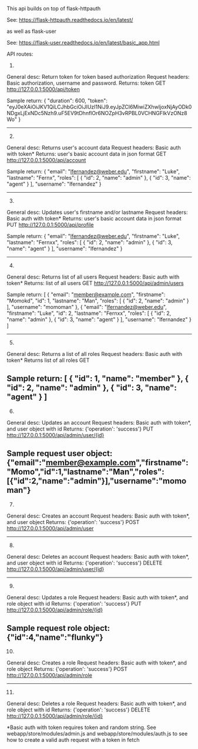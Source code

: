 
This api builds on top of flask-httpauth

See: https://flask-httpauth.readthedocs.io/en/latest/

as well as flask-user

See: https://flask-user.readthedocs.io/en/latest/basic_app.html


API routes:

1.
General desc:  Return token for token based authorization
Request headers: Basic authorization, username and password.
Returns: token
GET 
http://127.0.0.1:5000/api/token

Sample return:
{
  "duration": 600, 
  "token": "eyJ0eXAiOiJKV1QiLCJhbGciOiJIUzI1NiJ9.eyJpZCI6MiwiZXhwIjoxNjAyODk0NDgxLjExNDc5Nzh9.uF5EV9tDhnflOr6NOZpH3vRPBL0VCHNGFIkVzONz8Wo"
}

--------------------------------------------------------------------------
2.
General desc: Returns user's account data
Request headers: Basic auth with token*
Returns: user's basic account data in json format
GET
http://127.0.0.1:5000/api/account

Sample return:
{
  "email": "lfernandez@weber.edu", 
  "firstname": "Luke", 
  "lastname": "Fernx", 
  "roles": [
    {
      "id": 2, 
      "name": "admin"
    }, 
    {
      "id": 3, 
      "name": "agent"
    }
  ], 
  "username": "lfernandez"
}

----------------------------------------------------------------------------
3.
General desc: Updates user's firstname and/or lastname
Request headers: Basic auth with token*
Returns: user's basic account data in json format
PUT
http://127.0.0.1:5000/api/profile

Sample return:
{
  "email": "lfernandez@weber.edu", 
  "firstname": "Luke", 
  "lastname": "Fernxx", 
  "roles": [
    {
      "id": 2, 
      "name": "admin"
    }, 
    {
      "id": 3, 
      "name": "agent"
    }
  ], 
  "username": "lfernandez"
}

------------------------------------------------------------------------------
4.
General desc: Returns list of all users
Request headers: Basic auth with token*
Returns: list of all users
GET
http://127.0.0.1:5000/api/admin/users

Sample return:
[
  {
    "email": "member@example.com", 
    "firstname": "Momokd", 
    "id": 1, 
    "lastname": "Man", 
    "roles": [
      {
        "id": 2, 
        "name": "admin"
      }
    ], 
    "username": "momoman"
  }, 
  {
    "email": "lfernandez@weber.edu", 
    "firstname": "Luke", 
    "id": 2, 
    "lastname": "Fernxx", 
    "roles": [
      {
        "id": 2, 
        "name": "admin"
      }, 
      {
        "id": 3, 
        "name": "agent"
      }
    ], 
    "username": "lfernandez"
  }
]

------------------------------------------------------------------------------
5.
General desc: Returns a list of all roles
Request headers: Basic auth with token*
Returns list of all roles
GET

Sample return:
[
  {
    "id": 1, 
    "name": "member"
  }, 
  {
    "id": 2, 
    "name": "admin"
  }, 
  {
    "id": 3, 
    "name": "agent"
  }
]
------------------------------------------------------------------------------
6.
General desc: Updates an account
Request headers: Basic auth with token*, and user object with id
Returns: {'operation': 'success'}
PUT
http://127.0.0.1:5000/api/admin/user/{id}

Sample request user object:
{"email":"member@example.com","firstname":"Momo","id":1,"lastname":"Man","roles":[{"id":2,"name":"admin"}],"username":"momoman"}
------------------------------------------------------------------------------
7.
General desc: Creates an account
Request headers: Basic auth with token*, and user object
Returns: {'operation': 'success'}
POST
http://127.0.0.1:5000/api/admin/user

------------------------------------------------------------------------------
8.
General desc: Deletes an account
Request headers: Basic auth with token*, and user object with id
Returns: {'operation': 'success'}
DELETE
http://127.0.0.1:5000/api/admin/user/{id}

------------------------------------------------------------------------------
9.
General desc: Updates a role
Request headers: Basic auth with token*, and role object with id
Returns: {'operation': 'success'}
PUT
http://127.0.0.1:5000/api/admin/role/{id}

Sample request role object:
{"id":4,"name":"flunky"}
------------------------------------------------------------------------------
10.
General desc: Creates a role
Request headers: Basic auth with token*, and role object
Returns: {'operation': 'success'}
POST
http://127.0.0.1:5000/api/admin/role

------------------------------------------------------------------------------
11.
General desc: Deletes a role
Request headers: Basic auth with token*, and role object with id
Returns: {'operation': 'success'}
DELETE
http://127.0.0.1:5000/api/admin/role/{id}

*Basic auth with token requires token and random string. 
See webapp/store/modules/admin.js and webapp/store/modules/auth.js
to see how to create a valid auth request with a token in fetch

